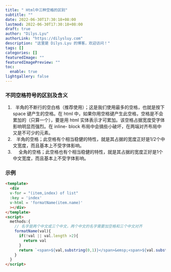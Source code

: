 ```yaml
---
title: " Html中三种空格的区别"
subtitle: ""
date: 2022-06-30T17:30:18+08:00
lastmod: 2022-06-30T17:30:18+08:00
draft: true
author: "Dilys.Lyu"
authorLink: "https://dilysluy.com"
description: "这里是 Dilys.Lyu 的博客，欢迎访问！"
tags: []
categories: []
featuredImage: ""
featuredImagePreview: ""
toc:
  enable: true
lightgallery: false
---
```

### 不同空格符号的区别及含义

1. &nbsp; 半角的不断行的空白格（推荐使用）；这是我们使用最多的空格，也就是按下 space 键产生的空格。在 html 中，如果你用空格键产生此空格，空格是不会累加的（只算一个），要是用 html 实体表示才可累加。该空格占据宽度受字体影响明显而强烈。在 inline- block 布局中会搞些小破坏，在两端对齐布局中又是不可少的元素。
2. &ensp; 半角的空格；此空格有个相当稳健的特性，就是其占据的宽度正好是1/2个中文宽度，而且基本上不受字体影响。
3. &emsp; 全角的空格；此空格也有个相当稳健的特性，就是其占据的宽度正好是1个中文宽度，而且基本上不受字体影响。

### 示例

```html
<template>
  <div
  v-for = "(item,index) of list"
  :key = 'index'
  v-html = 'formatName(item.name)'
  ></div>
</template>
<script>
  methods:{
    // 名字是两个中文或三个中文，两个中文的名字需要加空格和三个中文对齐
    formatName(val){
      if(!val || val.length >2){
        return val
      }
      return `<span>${val,substring(0,1)}</span>&emsp;<span>${val.substring(1)}</span>`
    }
  }
</script>

```
